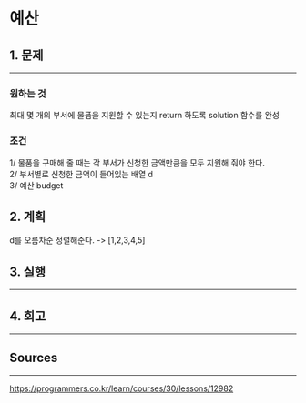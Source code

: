 # 예산
## 1. 문제
***
### 원하는 것
최대 몇 개의 부서에 물품을 지원할 수 있는지 return 하도록 solution 함수를 완성

### 조건
1/ 물품을 구매해 줄 때는 각 부서가 신청한 금액만큼을 모두 지원해 줘야 한다. <br />
2/ 부서별로 신청한 금액이 들어있는 배열 d <br />
3/ 예산 budget

## 2. 계획
d를 오름차순 정렬해준다. -> [1,2,3,4,5]


## 3. 실행
***
## 4. 회고
***

## Sources
***
https://programmers.co.kr/learn/courses/30/lessons/12982
